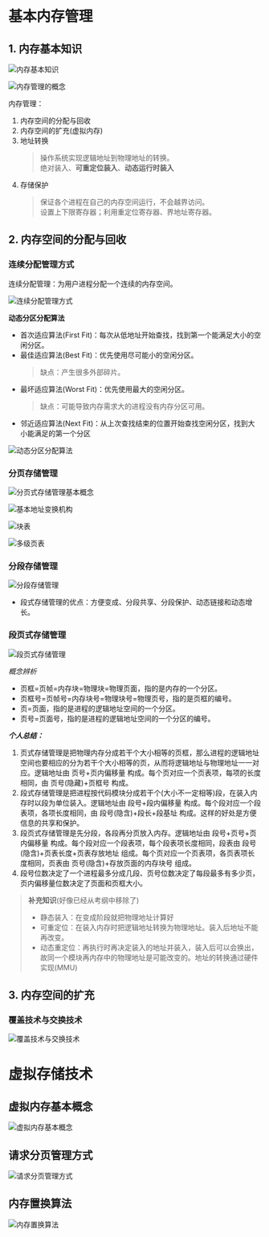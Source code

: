 # 基本内存管理

## 1. 内存基本知识

![内存基本知识](./img/%E5%86%85%E5%AD%98%E5%9F%BA%E6%9C%AC%E7%9F%A5%E8%AF%86.jpg "内存基本知识")

![内存管理的概念](./img/%E5%86%85%E5%AD%98%E7%AE%A1%E7%90%86%E7%9A%84%E6%A6%82%E5%BF%B5.png "内存管理的概念")

内存管理：
1. 内存空间的分配与回收
2. 内存空间的扩充(虚拟内存)
3. 地址转换
    > 操作系统实现逻辑地址到物理地址的转换。  
    > 绝对装入、**可重定位装入**、**动态运行时装入**
4. 存储保护
    > 保证各个进程在自己的内存空间运行，不会越界访问。  
    > 设置上下限寄存器；利用重定位寄存器、界地址寄存器。


## 2. 内存空间的分配与回收

### 连续分配管理方式

连续分配管理：为用户进程分配一个连续的内存空间。

![连续分配管理方式](./img/%E8%BF%9E%E7%BB%AD%E5%88%86%E9%85%8D%E7%AE%A1%E7%90%86%E6%96%B9%E5%BC%8F.png "连续分配管理方式")

**动态分区分配算法**

- 首次适应算法(First Fit)：每次从低地址开始查找，找到第一个能满足大小的空闲分区。
- 最佳适应算法(Best Fit)：优先使用尽可能小的空闲分区。
    > 缺点：产生很多外部碎片。
- 最坏适应算法(Worst Fit)：优先使用最大的空闲分区。
    > 缺点：可能导致内存需求大的进程没有内存分区可用。
- 邻近适应算法(Next Fit)：从上次查找结束的位置开始查找空闲分区，找到大小能满足的第一个分区

![动态分区分配算法](./img/%E5%8A%A8%E6%80%81%E5%88%86%E5%8C%BA%E5%88%86%E9%85%8D%E7%AE%97%E6%B3%95.png "动态分区分配算法")

### 分页存储管理

![分页式存储管理基本概念](./img/分页式存储管理基本概念.jpg "分页式存储管理基本概念")

![基本地址变换机构](./img/基本地址变换机构.png "基本地址变换机构")

![块表](./img/快表.jpg "快表")

![多级页表](./img/多级页表.png "多级页表")

### 分段存储管理

![分段存储管理](./img/分段存储管理.jpg "分段存储管理")

- 段式存储管理的优点：方便变成、分段共享、分段保护、动态链接和动态增长。

### 段页式存储管理

![段页式存储管理](./img/段页式存储管理.png "段页式存储管理")

*概念辨析*

- 页框=页帧=内存块=物理块=物理页面，指的是内存的一个分区。
- 页框号=页帧号=内存块号=物理块号=物理页号，指的是页框的编号。
- 页=页面，指的是进程的逻辑地址空间的一个分区。
- 页号=页面号，指的是进程的逻辑地址空间的一个分区的编号。

***个人总结：***
1. 页式存储管理是把物理内存分成若干个大小相等的页框，那么进程的逻辑地址空间也要相应的分为若干个大小相等的页，从而将逻辑地址与物理地址一一对应。逻辑地址由 页号+页内偏移量 构成。每个页对应一个页表项，每项的长度相同，由 页号(隐藏)+页框号 构成。
2. 段式存储管理是把进程按代码模块分成若干个(大小不一定相等)段，在装入内存时以段为单位装入。逻辑地址由 段号+段内偏移量 构成。每个段对应一个段表项，各项长度相同，由 段号(隐含)+段长+段基址 构成。这样的好处是方便信息的共享和保护。
3. 段页式存储管理是先分段，各段再分页放入内存。逻辑地址由 段号+页号+页内偏移量 构成。每个段对应一个段表项，每个段表项长度相同，段表由 段号(隐含)+页表长度+页表存放地址 组成。每个页对应一个页表项，各页表项长度相同，页表由 页号(隐含)+存放页面的内存块号 组成。
4. 段号位数决定了一个进程最多分成几段、页号位数决定了每段最多有多少页，页内偏移量位数决定了页面和页框大小。

> **补充知识**(好像已经从考纲中移除了)
> - 静态装入：在变成阶段就把物理地址计算好
> - 可重定位：在装入内存时把逻辑地址转换为物理地址。装入后地址不能再改变。
> - 动态重定位：再执行时再决定装入的地址并装入，装入后可以会换出，故同一个模块再内存中的物理地址是可能改变的。地址的转换通过硬件实现(MMU)

## 3. 内存空间的扩充

### 覆盖技术与交换技术

![覆盖技术与交换技术](./img/%E8%A6%86%E7%9B%96%E6%8A%80%E6%9C%AF%E4%B8%8E%E4%BA%A4%E6%8D%A2%E6%8A%80%E6%9C%AF.jpg "覆盖技术与交换技术")

# 虚拟存储技术

## 虚拟内存基本概念

![虚拟内存基本概念](./img/虚拟内存基本概念.jpg "虚拟内存基本概念")

## 请求分页管理方式

![请求分页管理方式](./img/请求分页管理方式.png "请求分页管理方式")

## 内存置换算法

![内存置换算法](./img/内存置换算法.png "内存置换算法")
